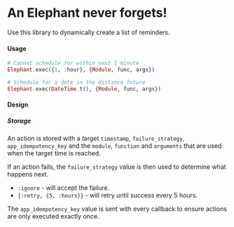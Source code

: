 # An Elephant never forgets!

Use this library to dynamically create a list of reminders.

#### Usage
```elixir
# Cannot schedule for within next 1 minute
Elephant.exec({1, :hour}, {Module, func, args})

# Schedule for a date in the distance future
Elephant.exec(DateTime.t(), {Module, func, args})
```

#### Design

##### Storage
An action is stored with a target `timestamp`, `failure_strategy`, `app_idempotency_key` and the `module`, `function` and `arguments`
that are used when the target time is reached.

If an action fails, the `failure_strategy` value is then used to determine what happens next.
- `:ignore` - will accept the failure.
- `{:retry, {5, :hours}}` - will retry until success every 5 hours.

The `app_idempotency_key` value is sent with every callback to ensure actions are only executed exactly once.
